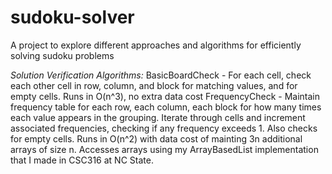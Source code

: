 # sudoku-solver
A project to explore different approaches and algorithms for efficiently solving sudoku problems

_Solution Verification Algorithms:_
BasicBoardCheck - For each cell, check each other cell in row, column, and block for matching values, and for empty cells. Runs in O(n^3), no extra data cost
FrequencyCheck - Maintain frequency table for each row, each column, each block for how many times each value appears in the grouping. Iterate through cells and increment associated frequencies, checking if any frequency exceeds 1. Also checks for empty cells. Runs in O(n^2) with data cost of mainting 3n additional arrays of size n. Accesses arrays using my ArrayBasedList implementation that I made in CSC316 at NC State.
